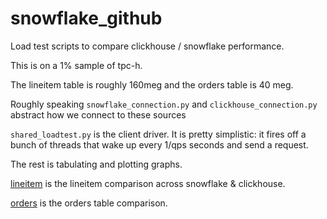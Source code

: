 # snowflake_github

Load test scripts to compare clickhouse / snowflake performance.

This is on a 1% sample of tpc-h.

The lineitem table is roughly 160meg and the orders table is 40 meg.

Roughly speaking `snowflake_connection.py` and `clickhouse_connection.py` abstract how we connect to these sources

`shared_loadtest.py` is the client driver. It is pretty simplistic: it fires off a bunch of threads that wake up every 1/qps seconds and send a request. 

The rest is tabulating and plotting graphs.

[lineitem](https://github.com/ramaswamy11703/snowflake_github/blob/main/loadtest_comparison_lineitem.png) is the lineitem comparison across snowflake & clickhouse.

[orders](https://github.com/ramaswamy11703/snowflake_github/blob/main/loadtest_comparison_orders.png) is the orders table comparison.


